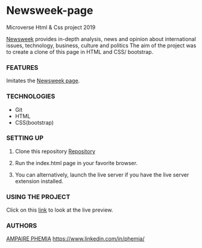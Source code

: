 ﻿# Newsweek-page
Microverse Html &amp; Css project 2019

[Newsweek](https://www.newsweek.com/) provides in-depth analysis, news and opinion about international issues, technology, business, culture and politics
The aim of the project was to create a clone of this page in HTML and CSS/ bootstrap. 

### FEATURES
Imitates the [Newsweek page](https://www.newsweek.com/).


### TECHNOLOGIES
- Git
- HTML
- CSS(bootstrap)


### SETTING UP
1. Clone this repository
    [Repository](https://github.com/ampaire/Newsweek-page/ft-homepage.git)

2. Run the index.html page in your favorite browser.

3. You can alternatively, launch the live server if you have the live server extension installed.

### USING THE PROJECT
Click on this [link](https://raw.githack.com/ampaire/Newsweek-page/ft-homepage/index.html)  to look at the live preview.

### AUTHORS
[AMPAIRE PHEMIA](https://github.com/ampaire)
https://www.linkedin.com/in/phemia/